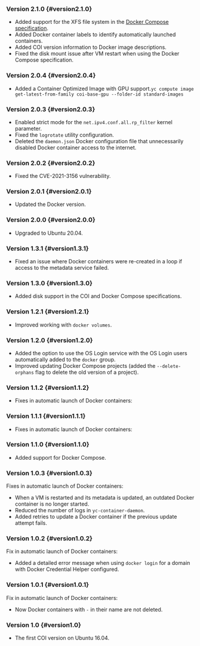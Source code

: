 ### Version 2.1.0 {#version2.1.0}

* Added support for the XFS file system in the [Docker Compose specification](../../cos/concepts/index.md#compose-spec).
* Added Docker container labels to identify automatically launched containers.
* Added COI version information to Docker image descriptions.
* Fixed the disk mount issue after VM restart when using the Docker Compose specification.

### Version 2.0.4 {#version2.0.4}

* Added a Container Optimized Image with GPU support.`yc compute image get-latest-from-family coi-base-gpu --folder-id standard-images`

### Version 2.0.3 {#version2.0.3}

* Enabled strict mode for the `net.ipv4.conf.all.rp_filter` kernel parameter.
* Fixed the `logrotate` utility configuration.
* Deleted the `daemon.json` Docker configuration file that unnecessarily disabled Docker container access to the internet.

### Version 2.0.2 {#version2.0.2}

* Fixed the CVE-2021-3156 vulnerability.

### Version 2.0.1 {#version2.0.1}

* Updated the Docker version.

### Version 2.0.0 {#version2.0.0}

* Upgraded to Ubuntu 20.04.

### Version 1.3.1 {#version1.3.1}

* Fixed an issue where Docker containers were re-created in a loop if access to the metadata service failed.

### Version 1.3.0 {#version1.3.0}

* Added disk support in the COI and Docker Compose specifications.

### Version 1.2.1 {#version1.2.1}

* Improved working with `docker volumes`.

### Version 1.2.0 {#version1.2.0}

* Added the option to use the OS Login service with the OS Login users automatically added to the `docker` group.
* Improved updating Docker Compose projects (added the `--delete-orphans` flag to delete the old version of a project).

### Version 1.1.2 {#version1.1.2}

* Fixes in automatic launch of Docker containers:

### Version 1.1.1 {#version1.1.1}

* Fixes in automatic launch of Docker containers:

### Version 1.1.0 {#version1.1.0}

* Added support for Docker Compose.

### Version 1.0.3 {#version1.0.3}

Fixes in automatic launch of Docker containers:

* When a VM is restarted and its metadata is updated, an outdated Docker container is no longer started.
* Reduced the number of logs in `yc-container-daemon`.
* Added retries to update a Docker container if the previous update attempt fails.

### Version 1.0.2 {#version1.0.2}

Fix in automatic launch of Docker containers:

* Added a detailed error message when using `docker login` for a domain with Docker Credential Helper configured.

### Version 1.0.1 {#version1.0.1}

Fix in automatic launch of Docker containers:

* Now Docker containers with `-` in their name are not deleted.

### Version 1.0 {#version1.0}

* The first COI version on Ubuntu 16.04.